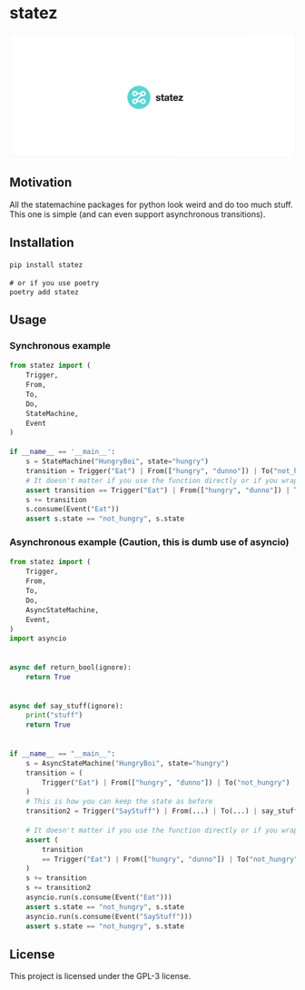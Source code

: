 # statez

![statez.png](https://raw.githubusercontent.com/4thel00z/logos/master/statez.png)

## Motivation

All the statemachine packages for python look weird and do too much stuff.
This one is simple (and can even support asynchronous transitions).


## Installation

```
pip install statez

# or if you use poetry
poetry add statez
```

## Usage

### Synchronous example

```python
from statez import (
    Trigger,
    From,
    To,
    Do,
    StateMachine,
    Event
)

if __name__ == '__main__':
    s = StateMachine("HungryBoi", state="hungry")
    transition = Trigger("Eat") | From(["hungry", "dunno"]) | To("not_hungry") | Do(lambda a: True)
    # It doesn't matter if you use the function directly or if you wrap it in Do :-)
    assert transition == Trigger("Eat") | From(["hungry", "dunno"]) | To("not_hungry") | (lambda a: True)
    s += transition
    s.consume(Event("Eat"))
    assert s.state == "not_hungry", s.state
```

### Asynchronous example (Caution, this is dumb use of asyncio)

``` python
from statez import (
    Trigger,
    From,
    To,
    Do,
    AsyncStateMachine,
    Event,
)
import asyncio


async def return_bool(ignore):
    return True


async def say_stuff(ignore):
    print("stuff")
    return True


if __name__ == "__main__":
    s = AsyncStateMachine("HungryBoi", state="hungry")
    transition = (
        Trigger("Eat") | From(["hungry", "dunno"]) | To("not_hungry") | Do(return_bool)
    )
    # This is how you can keep the state as before
    transition2 = Trigger("SayStuff") | From(...) | To(...) | say_stuff

    # It doesn't matter if you use the function directly or if you wrap it in Do :-)
    assert (
        transition
        == Trigger("Eat") | From(["hungry", "dunno"]) | To("not_hungry") | return_bool
    )
    s += transition
    s += transition2
    asyncio.run(s.consume(Event("Eat")))
    assert s.state == "not_hungry", s.state
    asyncio.run(s.consume(Event("SayStuff")))
    assert s.state == "not_hungry", s.state
```

## License

This project is licensed under the GPL-3 license.
